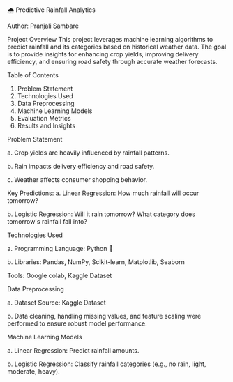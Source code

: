 🌧️ Predictive Rainfall Analytics

Author: Pranjali Sambare

Project Overview
This project leverages machine learning algorithms to predict rainfall and its categories based on historical weather data. The goal is to provide insights for enhancing crop yields, improving delivery efficiency, and ensuring road safety through accurate weather forecasts.

Table of Contents
1. Problem Statement
2. Technologies Used
3. Data Preprocessing
4. Machine Learning Models
5. Evaluation Metrics
6. Results and Insights



Problem Statement

a. Crop yields are heavily influenced by rainfall patterns.

b. Rain impacts delivery efficiency and road safety.

c. Weather affects consumer shopping behavior.

Key Predictions:
a. Linear Regression: How much rainfall will occur tomorrow?

b. Logistic Regression: Will it rain tomorrow? What category does tomorrow's rainfall fall into?



Technologies Used

a. Programming Language: Python 🐍

b. Libraries: Pandas, NumPy, Scikit-learn, Matplotlib, Seaborn

Tools: Google colab, Kaggle Dataset



Data Preprocessing

a. Dataset Source: Kaggle Dataset

b. Data cleaning, handling missing values, and feature scaling were performed to ensure robust model performance.



Machine Learning Models

a. Linear Regression: Predict rainfall amounts.

b. Logistic Regression: Classify rainfall categories (e.g., no rain, light, moderate, heavy).

